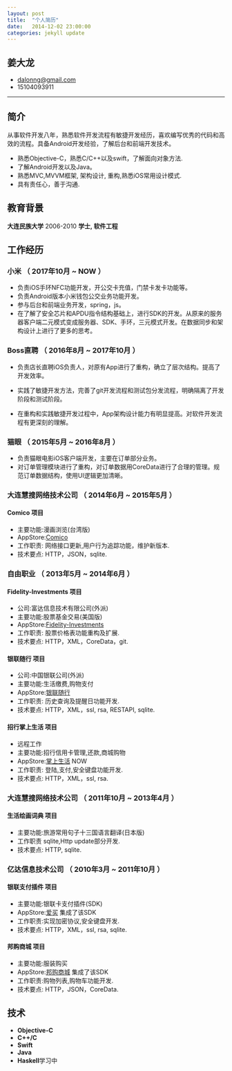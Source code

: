 ```yaml
---
layout: post
title:  "个人简历"
date:   2014-12-02 23:00:00
categories: jekyll update
---
```

姜大龙
--------------------


- dalonng@gmail.com
- 15104093911

---

## 简介
从事软件开发八年，熟悉软件开发流程有敏捷开发经历，喜欢编写优秀的代码和高效的流程。具备Android开发经验，了解后台和前端开发技术。

- 熟悉Objective-C，熟悉C/C++以及swift，了解面向对象方法.
- 了解Android开发以及Java。
- 熟悉MVC,MVVM框架, 架构设计, 重构,熟悉iOS常用设计模式.
- 具有责任心，善于沟通.



## 教育背景

**大连民族大学** 2006-2010 
**学士, 软件工程**



## 工作经历

### 小米 （ 2017年10月 ~ NOW ）

- 负责iOS手环NFC功能开发，开公交卡充值，门禁卡发卡功能等。
- 负责Android版本小米钱包公交业务功能开发。
- 参与后台和前端业务开发，spring，js。
- 在了解了安全芯片和APDU指令结构基础上，进行SDK的开发。从原来的服务器客户端二元模式变成服务器、SDK、手环，三元模式开发。在数据同步和架构设计上进行了更多的思考。

### Boss直聘 （ 2016年8月 ~ 2017年10月 ）

- 负责店长直聘iOS负责人，对原有App进行了重构，确立了层次结构。提高了开发效率。
- 实践了敏捷开发方法，完善了git开发流程和测试包分发流程，明确隔离了开发阶段和测试阶段。

- 在重构和实践敏捷开发过程中，App架构设计能力有明显提高。对软件开发流程有更深刻的理解。

### 猫眼 （ 2015年5月 ~ 2016年8月 ）
- 负责猫眼电影iOS客户端开发，主要在订单部分业务。
- 对订单管理模块进行了重构，对订单数据用CoreData进行了合理的管理。规范订单数据结构，使用UI逻辑更加清晰。

### 大连慧搜网络技术公司 （ 2014年6月 ~ 2015年5月 ）

#### Comico 项目
- 主要功能:漫画浏览(台湾版)
- AppStore:[Comico](https://itunes.apple.com/cn/app/mian-fei-man-hua-comico-mei/id892368006?l=en&mt=8) 
- 工作职责: 网络接口更新,用户行为追踪功能，维护新版本.
- 技术要点: HTTP，JSON，sqlite.

### 自由职业 （ 2013年5月 ~ 2014年6月 ）

#### Fidelity-Investments 项目
- 公司:富达信息技术有限公司(外派)
- 主要功能:股票基金交易(美国版)
- AppStore:[Fidelity-Investments](https://itunes.apple.com/us/app/fidelity-investments/id348177453?mt=8) 
- 工作职责: 股票价格表功能重构及扩展.
- 技术要点: HTTP，XML，CoreData，git.

#### 银联随行 项目
- 公司:中国银联公司(外派)
- 主要功能:生活缴费,购物支付
- AppStore:[银联随行](https://itunes.apple.com/cn/app/yin-lian-sui-xing/id433602054?l=en&mt=8) 
- 工作职责: 历史查询及提醒日功能开发.
- 技术要点: HTTP，XML，ssl, rsa, RESTAPI, sqlite.

#### 招行掌上生活 项目
- 远程工作
- 主要功能:招行信用卡管理,还款,商城购物
- AppStore:[掌上生活](https://itunes.apple.com/cn/app/zhao-shang-yin-xing-xin-yong/id398453262?l=en&mt=8) NOW
- 工作职责: 登陆,支付,安全键盘功能开发.
- 技术要点: HTTP，XML，ssl, rsa.


### 大连慧搜网络技术公司 （ 2011年10月 ~ 2013年4月 ）

#### 生活绘画词典 项目
- 主要功能:旅游常用句子十三国语言翻译(日本版) 
- 工作职责 sqlite,Http update部分开发.
- 技术要点: HTTP, sqlite.

### 亿达信息技术公司 （ 2010年3月 ~ 2011年10月 ）

#### 银联支付插件 项目
- 主要功能:银联卡支付插件(SDK) 
- AppStore:[爱买](https://itunes.apple.com/cn/app/ai-mai-tuan-gou-dao-hang-tao/id501950973?l=en&mt=8) 集成了该SDK
- 工作职责:实现加密协议,安全键盘开发.
- 技术要点: HTTP，XML，ssl, rsa, sqlite.

#### 邦购商城 项目
- 主要功能:服装购买
- AppStore:[邦购商城](https://itunes.apple.com/cn/app/bang-gou-shang-cheng-mei-te/id427543233?l=en&mt=8) 集成了该SDK
- 工作职责:购物列表,购物车功能开发.
- 技术要点: HTTP，JSON，CoreData.

技术
--------------------

*  **Objective-C**
*  **C++/C**
*  **Swift**
*  **Java**
*  **Haskell**学习中


